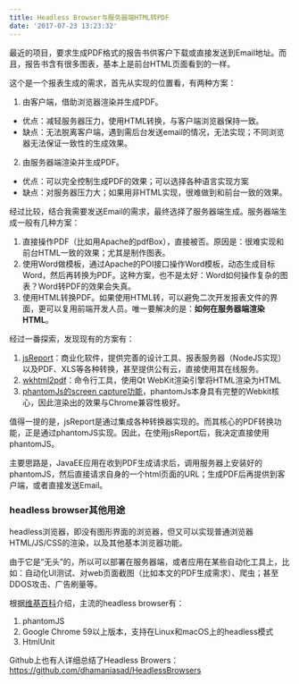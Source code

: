 ```yaml
---
title: Headless Browser与服务器端HTML转PDF
date: '2017-07-23 13:23:32'
---
```


最近的项目，要求生成PDF格式的报告书供客户下载或直接发送到Email地址。而且，报告书含有很多图表，基本上是前台HTML页面看到的一样。

这个是一个报表生成的需求，首先从实现的位置看，有两种方案：

1. 由客户端，借助浏览器渲染并生成PDF。
 * 优点：减轻服务器压力，使用HTML转换，与客户端浏览器保持一致。
 * 缺点：无法脱离客户端，遇到需后台发送email的情况，无法实现；不同浏览器无法保证一致性的生成效果。
2. 由服务器端渲染并生成PDF。
 * 优点：可以完全控制生成PDF的效果；可以选择各种语言实现方案
 * 缺点：对服务器压力大；如果用非HTML实现，很难做到和前台一致的效果。

经过比较，结合我需要发送Email的需求，最终选择了服务器端生成。服务器端生成一般有几种方案：

1. 直接操作PDF（比如用Apache的pdfBox），直接被否。原因是：很难实现和前台HTML一致的效果；尤其是制作图表。
2. 使用Word做模板，通过Apache的POI接口操作Word模板，动态生成目标Word，然后再转换为PDF。这种方案，也不是太好：Word如何操作复杂的图表？Word转PDF的效果会失真。
3. 使用HTML转换PDF。如果使用HTML转，可以避免二次开发报表文件的界面，更可以复用前端开发人员。唯一要解决的是：**如何在服务器端渲染HTML**。

经过一番探索，发现现有的方案有：

1. [jsReport](https://jsreport.net/)：商业化软件，提供完善的设计工具、报表服务器（NodeJS实现）以及PDF、XLS等各种转换，甚至提供公有云，直接使用其在线服务。
2. [wkhtml2pdf](https://wkhtmltopdf.org/)：命令行工具，使用Qt WebKit渲染引擎将HTML渲染为HTML
3. [phantomJs的screen capture功能](http://phantomjs.org/screen-capture.html)，phantomJs本身具有完整的Webkit核心，因此渲染出的效果与Chrome兼容性极好。

值得一提的是，jsReport是通过集成各种转换器实现的。而其核心的PDF转换功能，正是通过phantomJS实现。因此，在使用jsReport后，我决定直接使用phantomJS。

主要思路是，JavaEE应用在收到PDF生成请求后，调用服务器上安装好的phantomJS，然后直接请求自身的一个html页面的URL；生成PDF后再提供到客户端，或者直接发送Email。



### headless browser其他用途
headless浏览器，即没有图形界面的浏览器，但又可以实现普通浏览器HTML/JS/CSS的渲染，以及其他基本浏览器功能。

由于它是“无头”的，所以可以部署在服务器端，或者应用在某些自动化工具上，比如：自动化UI测试、对web页面截图（比如本文的PDF生成需求）、爬虫；甚至DDOS攻击、广告刷量等。

根据[维基百科](https://en.wikipedia.org/wiki/Headless_browser)介绍，主流的headless browser有：

1. phantomJS
2. Google Chrome 59以上版本，支持在Linux和macOS上的headless模式
3. HtmlUnit

Github上也有人详细总结了Headless Browers：
https://github.com/dhamaniasad/HeadlessBrowsers

